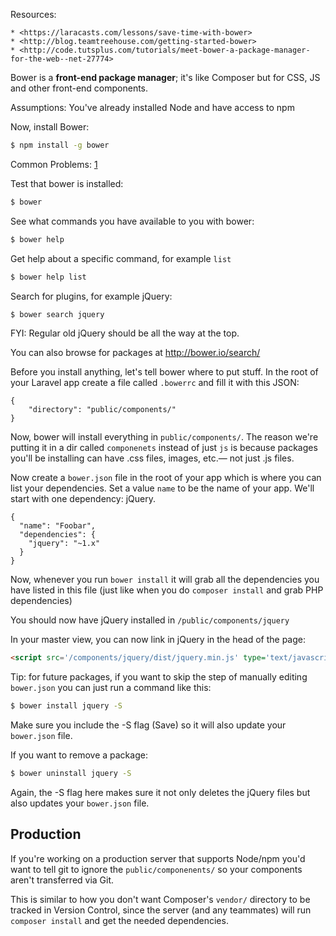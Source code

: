 Resources:

	* <https://laracasts.com/lessons/save-time-with-bower>
	* <http://blog.teamtreehouse.com/getting-started-bower>
	* <http://code.tutsplus.com/tutorials/meet-bower-a-package-manager-for-the-web--net-27774>

Bower is a **front-end package manager**; it's like Composer but for CSS, JS and other front-end components.

Assumptions: You've already installed Node and have access to npm

Now, install Bower:

```bash
$ npm install -g bower
```
	
Common Problems: [1](http://stackoverflow.com/questions/21616785/bower-installation-errors)

Test that bower is installed:

```bash
$ bower
```
	
See what commands you have available to you with bower:

```bash
$ bower help
```
	
Get help about a specific command, for example `list`

```bash
$ bower help list
```

Search for plugins, for example jQuery:

```bash
$ bower search jquery
```
	
FYI: Regular old jQuery should be all the way at the top.

You can also browse for packages at <http://bower.io/search/>

Before you install anything, let's tell bower where to put stuff. 
In the root of your Laravel app create a file called `.bowerrc` and fill it with this JSON:

```
{
	"directory": "public/components/"	
}
```
	
Now, bower will install everything in `public/components/`. The reason we're putting it in a dir called `componenets` instead of just `js` is because packages you'll be installing can have .css files, images, etc.&mdash; not just .js files.

Now create a `bower.json` file in the root of your app which is where you can list your dependencies. Set a value `name` to be the name of your app. We'll start with one dependency: jQuery. 

```
{
  "name": "Foobar",
  "dependencies": {
    "jquery": "~1.x"
  }
}
```

Now, whenever you run `bower install` it will grab all the dependencies you have listed in this file (just like when you do `composer install` and grab PHP dependencies)
	
You should now have jQuery installed in `/public/components/jquery`

In your master view, you can now link in jQuery in the head of the page:

```html
<script src='/components/jquery/dist/jquery.min.js' type='text/javascript'></script>
```

Tip: for future packages, if you want to skip the step of manually editing `bower.json` you can just run a command like this:

```bash
$ bower install jquery -S
```

Make sure you include the -S flag (Save) so it will also update your `bower.json` file.

If you want to remove a package:

```bash
$ bower uninstall jquery -S
```
	
Again, the -S flag here makes sure it not only deletes the jQuery files but also updates your `bower.json` file.




## Production

If you're working on a production server that supports Node/npm you'd want to tell git to ignore the `public/componenents/` so your components aren't transferred via Git. 

This is similar to how you don't want Composer's `vendor/` directory to be tracked in Version Control, since the server (and any teammates) will run `composer install` and get the needed dependencies.
